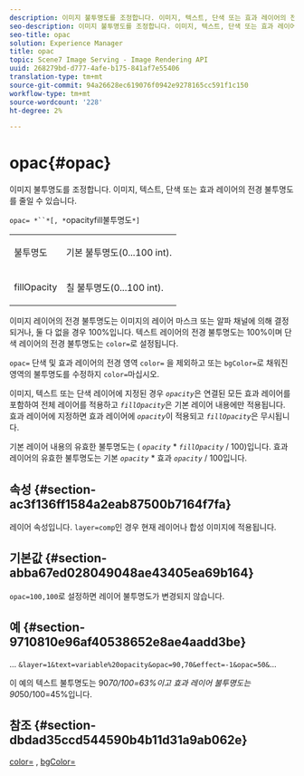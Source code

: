 ```yaml
---
description: 이미지 불투명도를 조정합니다. 이미지, 텍스트, 단색 또는 효과 레이어의 전경 불투명도를 줄일 수 있습니다.
seo-description: 이미지 불투명도를 조정합니다. 이미지, 텍스트, 단색 또는 효과 레이어의 전경 불투명도를 줄일 수 있습니다.
seo-title: opac
solution: Experience Manager
title: opac
topic: Scene7 Image Serving - Image Rendering API
uuid: 268279bd-d777-4afe-b175-841af7e55406
translation-type: tm+mt
source-git-commit: 94a26628ec619076f0942e9278165cc591f1c150
workflow-type: tm+mt
source-wordcount: '228'
ht-degree: 2%

---
```



# opac{#opac}

이미지 불투명도를 조정합니다. 이미지, 텍스트, 단색 또는 효과 레이어의 전경 불투명도를 줄일 수 있습니다.

`opac= *``*[, *`opacityfill불투명도`*]`

<table id="simpletable_DA4B5D86C496480886FADB284AD6047F"> 
 <tr class="strow"> 
  <td class="stentry"> <p><span class="varname"> 불투명도</span> </p> </td> 
  <td class="stentry"> <p>기본 불투명도(0...100 int). </p></td> 
 </tr> 
 <tr class="strow"> 
  <td class="stentry"> <p><span class="varname"> fillOpacity</span> </p></td> 
  <td class="stentry"> <p>칠 불투명도(0...100 int). </p></td> 
 </tr> 
</table>

이미지 레이어의 전경 불투명도는 이미지의 레이어 마스크 또는 알파 채널에 의해 결정되거나, 둘 다 없을 경우 100%입니다. 텍스트 레이어의 전경 불투명도는 100%이며 단색 레이어의 전경 불투명도는 `color=`로 설정됩니다.

`opac=` 단색 및 효과 레이어의 전경 영역 `color=` 을 제외하고 또는 `bgColor=`로 채워진 영역의 불투명도를 수정하지  `color=`마십시오.

이미지, 텍스트 또는 단색 레이어에 지정된 경우 *`opacity`*&#x200B;은 연결된 모든 효과 레이어를 포함하여 전체 레이어를 적용하고 *`fillOpacity`*&#x200B;은 기본 레이어 내용에만 적용됩니다. 효과 레이어에 지정하면 효과 레이어에 *`opacity`*&#x200B;이 적용되고 *`fillOpacity`*&#x200B;은 무시됩니다.

기본 레이어 내용의 유효한 불투명도는 ( *`opacity`* * *`fillOpacity`* / 100)입니다. 효과 레이어의 유효한 불투명도는 기본 *`opacity`* * 효과 *`opacity`* / 100입니다.

## 속성 {#section-ac3f136ff1584a2eab87500b7164f7fa}

레이어 속성입니다. `layer=comp`인 경우 현재 레이어나 합성 이미지에 적용됩니다.

## 기본값 {#section-abba67ed028049048ae43405ea69b164}

`opac=100,100`로 설정하면 레이어 불투명도가 변경되지 않습니다.

## 예 {#section-9710810e96af40538652e8ae4aadd3be}

… `&layer=1&text=variable%20opacity&opac=90,70&effect=-1&opac=50&`…

이 예의 텍스트 불투명도는 90*70/100=63%이고 효과 레이어 불투명도는 90*50/100=45%입니다.

## 참조 {#section-dbdad35ccd544590b4b11d31a9ab062e}

[color=](/help/aem-is-ir-api/is-api/http-ref/image-serving-api-ref/c-http-protocol-reference/c-data-types/r-is-http-color.md) ,  [bgColor=](../../../../../is-api/http-ref/image-serving-api-ref/c-http-protocol-reference/c-command-reference/r-bgcolor.md#reference-441371ba4ef54fe781887c5ae448f6ab)
